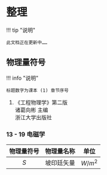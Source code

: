 # 整理

!!! tip "说明"

    此文档正在更新中……

## 物理量符号

<div class="annotate" markdown>

!!! info "说明"

    标题数字为课本 (1) 章节序号

</div>

1. 《工程物理学》第二版<br/>诸葛向彬 主编<br/>浙江大学出版社

### 13 - 19 电磁学

| 物理量符号 | 物理量名称 | 单位 |
| :-------: | :--------: | :--: |
| $S$ | 坡印廷矢量 | $W/m^2$ |
